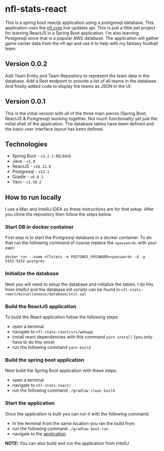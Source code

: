 # nfl-stats-react

This is a spring boot reactjs application using a postgresql database.  This application uses the 
[nfl.com](http://www.nfl.com/liveupdate/game-center/) live updates api.  This is just a little pet project for learning
ReactJS in a Spring Boot application.  I'm also learning Postgresql since that is a popular AWS database.  The 
application will gather game center data from the nfl api and use it to help with my fantasy football team.

## Version 0.0.2
Add Team Entity and Team Repository to represent the team data in the database.  Add a Rest endpoint to provide 
a list of all teams in the database.  And finally added code to display the teams as JSON in the UI.

## Version 0.0.1
This is the initial version with all of the three main pieces (Spring Boot, ReactJS & Postgresql) working together.
Not much functionality yet just the initial shell of the application.  The database tables have been defined and
the basic user interface layout has been defined.

## Technologies
- Spring Boot - `v2.2.2-RELEASE`
- Java - `v1.8`
- ReactJS - `v16.12.0`
- Postgresql - `v12.1`
- Gradle - `v6.0.1`
- Yarn - `v1.19.2`

## How to run locally
I use a Mac and IntelliJ IDEA so these instructions are for that setup.
After you clone the repository then follow the steps below.

### Start DB in docker container
First step is to start the Postgresql database in a docker container.  To do that run the following command of course
replace the `<password>` with your own:

`docker run --name nflstats -e POSTGRES_PASSWORD=<password> -d -p 5432:5432 postgres`

### Initialize the database
Next you will need to setup the database and initialize the tables.  I do this from IntelliJ and the database init
scripts can be found in `nfl-stats-react/miscellaneous/database/init.sql`

### Build the ReactJS application
To build the React application follow the following steps:
- open a terminal
- navigate to `nfl-stats-react/src/webapp`
- install react dependencies with this command `yarn install` (you only have to do this once)
- run the following command `yarn build`

### Build the spring boot application
Next build the Spring Boot application with these steps:
- open a terminal
- navigate to `nfl-stats-react/`
- run the following command `./gradlew clean build`

### Start the application
Once the application is built you can run it with the following command:
- In the terminal from the same location you ran the build from
- run the following command `./gradlew boot-run`
- navigate to the [application](http://localhost:8080)

**NOTE:** You can also build and run the application from IntelliJ
